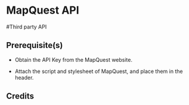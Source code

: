 # MapQuest API

\#Third party API

## Prerequisite(s)

* Obtain the API Key from the MapQuest website.

* Attach the script and stylesheet of MapQuest, and place them in the header.

## Credits
